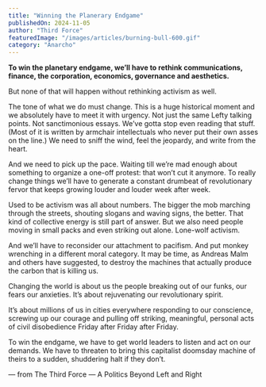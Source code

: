 ```yaml
---
title: "Winning the Planerary Endgame"
publishedOn: 2024-11-05
author: "Third Force"
featuredImage: "/images/articles/burning-bull-600.gif"
category: "Anarcho"
---
```


**To win the planetary endgame, we’ll have to rethink communications, finance, the corporation, economics, governance and aesthetics.**

But none of that will happen without rethinking activism as well.

The tone of what we do must change. This is a huge historical moment and we absolutely have to meet it with urgency. Not just the same Lefty talking points. Not sanctimonious essays. We’ve gotta stop even reading that stuff. (Most of it is written by armchair intellectuals who never put their own asses on the line.) We need to sniff the wind, feel the jeopardy, and write from the heart.

And we need to pick up the pace. Waiting till we’re mad enough about something to organize a one-off protest: that won’t cut it anymore. To really change things we’ll have to generate a constant drumbeat of revolutionary fervor that keeps growing louder and louder week after week.

Used to be activism was all about numbers. The bigger the mob marching through the streets, shouting slogans and waving signs, the better. That kind of collective energy is still part of answer. But we also need people moving in small packs and even striking out alone. Lone-wolf activism. 

And we’ll have to reconsider our attachment to pacifism. And put monkey wrenching in a different moral category. It may be time, as Andreas Malm and others have suggested, to destroy the machines that actually produce the carbon that is killing us.

Changing the world is about us the people breaking out of our funks, our fears our anxieties. It’s about rejuvenating our revolutionary spirit.

It’s about millions of us in cities everywhere responding to our conscience, screwing up our courage and pulling off striking, meaningful, personal acts of civil disobedience Friday after Friday after Friday.

To win the endgame, we have to get world leaders to listen and act on our demands. We have to threaten to bring this capitalist doomsday machine of theirs to a sudden, shuddering halt if they don’t. 

— from The Third Force — A Politics Beyond Left and Right

